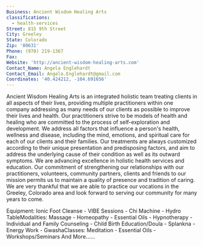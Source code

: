 ```yaml
---
Business: Ancient Wisdom Healing Arts
classifications:
  - health-services
Street: 815 9th Street
City: Greeley
State: Colorado
Zip: '80631'
Phone: (970) 219-1367
Fax:
Website: 'http://ancient-wisdom-healing-arts.com'
Contact_Name: Angela Englehardt
Contact_Email: Angela.Englehardt@gmail.com
Coordinates: '40.424212, -104.691656'
---
```



Ancient Wisdom Healing Arts is an integrated holistic team treating clients in all aspects of their lives, providing multiple practitioners within one company addressing as many needs of our clients as possible to improve their lives and health. Our practitioners strive to be models of health and healing who are committed to the process of self-exploration and development. We address all factors that influence a person's health, wellness and disease, including the mind, emotions, and spiritual care for each of our clients and their families. Our treatments are always customized according to their unique presentation and predisposing factors, and aim to address the underlying cause of their condition as well as its outward symptoms. We are advancing excellence in holistic health services and education. Our commitment of strengthening our relationships with our practitioners, volunteers, community partners, clients and friends to our mission permits us to maintain a quality of presence and tradition of caring. We are very thankful that we are able to practice our vocations in the Greeley, Colorado area and look forward to serving our community for many years to come.

Equipment: Ionic Foot Cleanse - VIBE Sessions - Chi Machine - Hydro TableModalities: Massage - Homeopathy - Essential Oils - Hypnotherapy - Individual and Family Counseling - Child Birth Education/Doula - Splankna - Energy Work - GwashaClasses: Meditation - Essential Oils - Workshops/Seminars And More......